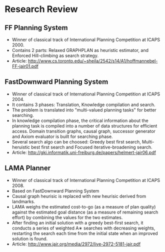 # Research Review

## FF Planning System

* Winner of classical track of International Planning Competition at ICAPS 2000.
* Contains 2 parts: Relaxed GRAPHPLAN as heuristic estimator, and Enforced Hill-climbing as search strategy.
* Article: http://www.cs.toronto.edu/~sheila/2542/s14/A1/hoffmannebel-FF-jair01.pdf

## FastDownward Planning System

* Winner of classical track of International Planning Competition at ICAPS 2004.
* It contains 3 phases: Translation, Knowledge compilation and search.
* The problem is translated into "multi-valued planning tasks" for better searching.
* In knowledge compilation phase, the critical information about the planning task is compiled into a number of data structures for efficient access.  Domain transition graphs, causal graph, successor generator and Axiom evaluator is built for searching phase.
* Several search algo can be choosed: Greedy best first search, Multi-heruistic best first search and Focused iterative-broadening search.
* Article: http://gki.informatik.uni-freiburg.de/papers/helmert-jair06.pdf

## LAMA Planner

* Winner of classical track of International Planning Competition at ICAPS 2008.
* Based on FastDownward Planning System
* Causal graph heurisic is replaced with new heurisic derived from landmarks.
* LAMA weighs the estimated cost-to-go (as a measure of plan quality) against the estimated goal distance (as a measure of remaining search effort) by combining the values for the two estimates.
* After finding an initial solution with a greedy best-first search, it conducts a series of weighted A∗ searches with decreasing weights, restarting the search each time from the initial state when an improved solution is found.
* Article: http://www.jair.org/media/2972/live-2972-5181-jair.pdf

